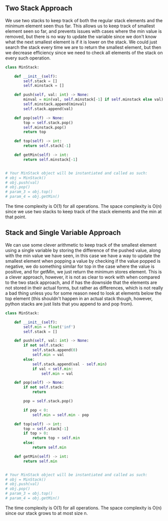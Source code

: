 ## Two Stack Approach
We use two stacks to keep track of both the regular stack elements and the minimum element seen thus far. This allows us to keep track of smallest element seen so far, and prevents issues with cases where the min value is removed, but there is no way to update the variable since we don't know what the next smallest element is if it is lower on the stack. We could just search the stack every time we are to return the smallest element, but then we decrease efficiency since we need to check all elements of the stack on every such operation.
``` python
class MinStack:

    def __init__(self):
        self.stack = []
        self.minstack = []

    def push(self, val: int) -> None:
        minval = min(val, self.minstack[-1] if self.minstack else val)
        self.minstack.append(minval)
        self.stack.append(val)

    def pop(self) -> None:
        top = self.stack.pop()
        self.minstack.pop()
        return top

    def top(self) -> int:
        return self.stack[-1]

    def getMin(self) -> int:
        return self.minstack[-1]


# Your MinStack object will be instantiated and called as such:
# obj = MinStack()
# obj.push(val)
# obj.pop()
# param_3 = obj.top()
# param_4 = obj.getMin()
```
The time complexity is O(1) for all operations. The space complexity is O(n) since we use two stacks to keep track of the stack elements and the min at that point.
## Stack and Single Variable Approach
We can use some clever arithmetic to keep track of the smallest element using a single variable by storing the difference of the pushed value, along with the min value we have seen, in this case we have a way to update the smallest element when popping a value by checking if the value popped is negative, we do something similar for top in the case where the value is positive, and for getMin, we just return the minimum stores element. This is a clever approach, however, it is not as clear to work with when compared to the two stack approach, and if has the downside that the elements are not stored in their actual forms, but rather as differences, which is not really a bad thing unless you for some reason need to look at elements below the top element (this shouldn't happen in an actual stack though, however, python stacks are just lists that you append to and pop from).
``` python
class MinStack:

    def __init__(self):
        self.min = float('inf')
        self.stack = []

    def push(self, val: int) -> None:
        if not self.stack:
            self.stack.append(0)
            self.min = val
        else:
            self.stack.append(val - self.min)
            if val < self.min:
                self.min = val

    def pop(self) -> None:
        if not self.stack:
            return

        pop = self.stack.pop()

        if pop < 0:
            self.min = self.min - pop

    def top(self) -> int:
        top = self.stack[-1]
        if top > 0:
            return top + self.min
        else:
            return self.min

    def getMin(self) -> int:
        return self.min


# Your MinStack object will be instantiated and called as such:
# obj = MinStack()
# obj.push(val)
# obj.pop()
# param_3 = obj.top()
# param_4 = obj.getMin()
```
The time complexity is O(1) for all operations. The space complexity is O(n) since our stack grows to at most size n.